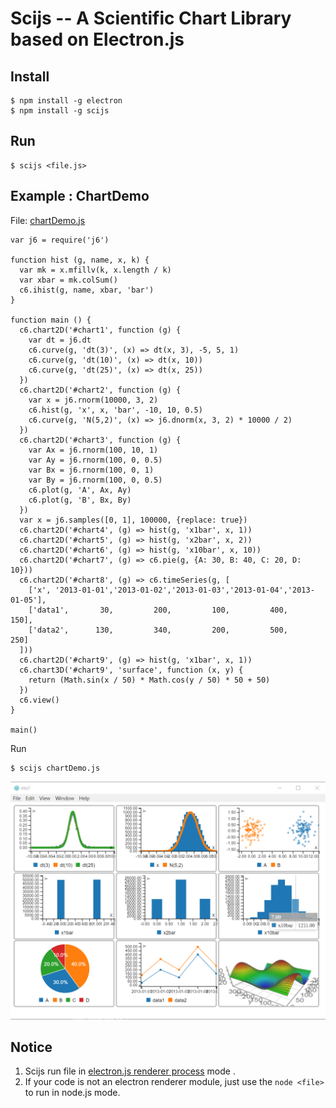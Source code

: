 # Scijs -- A Scientific Chart Library based on Electron.js

## Install

```
$ npm install -g electron
$ npm install -g scijs
```

## Run

```
$ scijs <file.js>
```

## Example : ChartDemo

File: [chartDemo.js](demo/chartDemo.js)

```
var j6 = require('j6')

function hist (g, name, x, k) {
  var mk = x.mfillv(k, x.length / k)
  var xbar = mk.colSum()
  c6.ihist(g, name, xbar, 'bar')
}

function main () {
  c6.chart2D('#chart1', function (g) {
    var dt = j6.dt
    c6.curve(g, 'dt(3)', (x) => dt(x, 3), -5, 5, 1)
    c6.curve(g, 'dt(10)', (x) => dt(x, 10))
    c6.curve(g, 'dt(25)', (x) => dt(x, 25))
  })
  c6.chart2D('#chart2', function (g) {
    var x = j6.rnorm(10000, 3, 2)
    c6.hist(g, 'x', x, 'bar', -10, 10, 0.5)
    c6.curve(g, 'N(5,2)', (x) => j6.dnorm(x, 3, 2) * 10000 / 2)
  })
  c6.chart2D('#chart3', function (g) {
    var Ax = j6.rnorm(100, 10, 1)
    var Ay = j6.rnorm(100, 0, 0.5)
    var Bx = j6.rnorm(100, 0, 1)
    var By = j6.rnorm(100, 0, 0.5)
    c6.plot(g, 'A', Ax, Ay)
    c6.plot(g, 'B', Bx, By)
  })
  var x = j6.samples([0, 1], 100000, {replace: true})
  c6.chart2D('#chart4', (g) => hist(g, 'x1bar', x, 1))
  c6.chart2D('#chart5', (g) => hist(g, 'x2bar', x, 2))
  c6.chart2D('#chart6', (g) => hist(g, 'x10bar', x, 10))
  c6.chart2D('#chart7', (g) => c6.pie(g, {A: 30, B: 40, C: 20, D: 10}))
  c6.chart2D('#chart8', (g) => c6.timeSeries(g, [
    ['x', '2013-01-01','2013-01-02','2013-01-03','2013-01-04','2013-01-05'],
    ['data1',       30,         200,         100,         400,         150],
    ['data2',      130,         340,         200,         500,         250]
  ]))
  c6.chart2D('#chart9', (g) => hist(g, 'x1bar', x, 1))
  c6.chart3D('#chart9', 'surface', function (x, y) {
    return (Math.sin(x / 50) * Math.cos(y / 50) * 50 + 50)
  })
  c6.view()
}

main()

```

Run

```
$ scijs chartDemo.js
```

![](demo/esciChartDemo.png)

## Notice

1. Scijs run file in [electron.js renderer process](https://github.com/electron/electron/blob/master/docs/tutorial/quick-start.md#renderer-process) mode .
2. If your code is not an electron renderer module, just use the `node <file>` to run in node.js mode.
